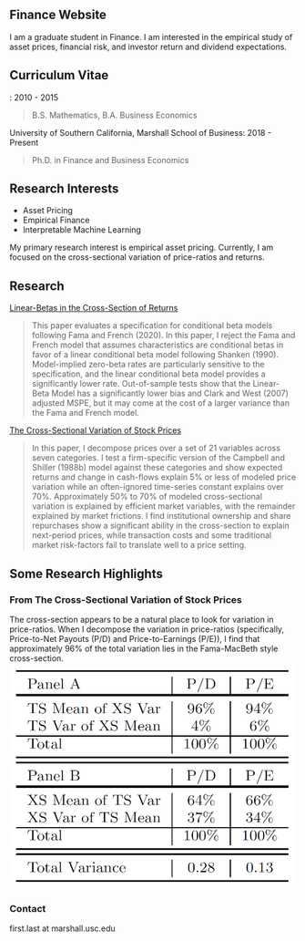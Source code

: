 ## Finance Website

I am a graduate student in Finance. I am interested in the empirical study of asset prices, financial risk, and investor return and dividend expectations.

## Curriculum Vitae
: 2010 - 2015
> B.S. Mathematics, B.A. Business Economics

University of Southern California, Marshall School of Business: 2018 - Present
> Ph.D. in Finance and Business Economics

## Research Interests
- Asset Pricing
- Empirical Finance
- Interpretable Machine Learning

My primary research interest is empirical asset pricing. Currently, I am focused on the cross-sectional variation of price-ratios and returns.


## Research
[Linear-Betas in the Cross-Section of Returns](https://papers.ssrn.com/sol3/papers.cfm?abstract_id=3522641)
> This paper evaluates a specification for conditional beta models following Fama and French (2020). In this paper, I reject the Fama and French model that assumes characteristics are conditional betas in favor of a linear conditional beta model following Shanken (1990). Model-implied zero-beta rates are particularly sensitive to the specification, and the linear conditional beta model provides a significantly lower rate. Out-of-sample tests show that the Linear-Beta Model has a significantly lower bias and Clark and West (2007) adjusted MSPE, but it may come at the cost of a larger variance than the Fama and French model.



[The Cross-Sectional Variation of Stock Prices](https://papers.ssrn.com/sol3/papers.cfm?abstract_id=3759410)
> In this paper, I decompose prices over a set of 21 variables across seven categories. I test a firm-specific version of the Campbell and Shiller (1988b) model against these categories and show expected returns and change in cash-flows explain 5% or less of modeled price variation while an often-ignored time-series constant explains over 70%. Approximately 50% to 70% of modeled cross-sectional variation is explained by efficient market variables, with the remainder explained by market frictions. I find institutional ownership and share repurchases show a significant ability in the cross-section to explain next-period prices, while transaction costs and some traditional market risk-factors fail to translate well to a price setting.


## Some Research Highlights

### From The Cross-Sectional Variation of Stock Prices
The cross-section appears to be a natural place to look for variation in price-ratios. When I decompose the variation in price-ratios (specifically, Price-to-Net Payouts (P/D) and Price-to-Earnings (P/E)), I find that approximately 96% of the total variation lies in the Fama-MacBeth style cross-section.
![price_decomp_anova_table](price_decomp_anova_table.png)


### Contact
first.last at marshall.usc.edu
